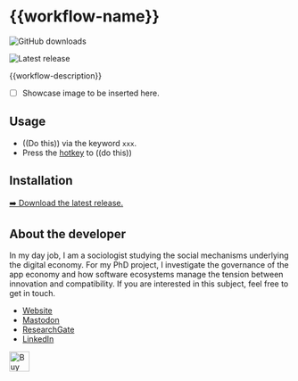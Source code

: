 # {{workflow-name}}
![GitHub downloads](https://img.shields.io/github/downloads/chrisgrieser/{{workflow-id}}/total?label=GitHub%20Downloads&style=plastic&logo=github)
<!-- TODO: insert GALLERY_ID once I get the numbers ![Alfred Gallery downloads](https://img.shields.io/badge/dynamic/yaml?url=https%3A%2F%2Fraw.githubusercontent.com%2Fchrisgrieser%2F.config%2Frefs%2Fheads%2Fmain%2FAlfred.alfredpreferences%2Falfred-gallery-downloads.yaml&style=plastic&logo=alfred&label=Gallery%20Downloads&color=%235C1F87&query=[[GALLERY_ID]])-->
![Latest release](https://img.shields.io/github/v/release/chrisgrieser/{{workflow-id}}?label=Latest%20Release&style=plastic)

{{workflow-description}}

- [ ] Showcase image to be inserted here.

## Usage
- ((Do this)) via the keyword `xxx`.
- Press the [hotkey](https://www.alfredapp.com/help/workflows/triggers/hotkey/)
  to ((do this))

## Installation
[➡️ Download the latest release.](https://github.com/{{repo}}/releases/latest)

## About the developer
In my day job, I am a sociologist studying the social mechanisms underlying the
digital economy. For my PhD project, I investigate the governance of the app
economy and how software ecosystems manage the tension between innovation and
compatibility. If you are interested in this subject, feel free to get in touch.

- [Website](https://chris-grieser.de/)
- [Mastodon](https://pkm.social/@pseudometa)
- [ResearchGate](https://www.researchgate.net/profile/Christopher-Grieser)
- [LinkedIn](https://www.linkedin.com/in/christopher-grieser-ba693b17a/)

<a href='https://ko-fi.com/Y8Y86SQ91' target='_blank'> <img height='36'
style='border:0px;height:36px;' src='https://cdn.ko-fi.com/cdn/kofi1.png?v=3'
border='0' alt='Buy Me a Coffee at ko-fi.com' /></a>
